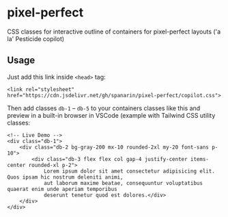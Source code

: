 # pixel-perfect
CSS classes for interactive outline of containers for pixel-perfect layouts ('a la' Pesticide copilot)

## Usage

Just add this link inside `<head>` tag:

```
<link rel="stylesheet" href="https://cdn.jsdelivr.net/gh/spanarin/pixel-perfect/copilot.css">
```

Then add classes `db-1` – `db-5` to your containers classes like this and preview in a built-in browser in VSCode (example with Tailwind CSS utility classes:
```
<!-- Live Demo -->
<div class="db-1">
    <div class="db-2 bg-gray-200 mx-10 rounded-2xl my-20 font-sans p-10">
        <div class="db-3 flex flex col gap-4 justify-center items-center rounded-xl p-2">
            Lorem ipsum dolor sit amet consectetur adipisicing elit. Quos ipsam hic nostrum deleniti animi,
            aut laborum maxime beatae, consequuntur voluptatibus quaerat enim unde aperiam temporibus
            deserunt tenetur quod est dolores.</div>
    </div>
</div>
```
